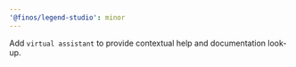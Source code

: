 ```yaml
---
'@finos/legend-studio': minor
---
```


Add `virtual assistant` to provide contextual help and documentation look-up.
